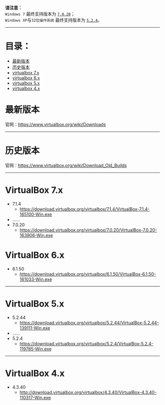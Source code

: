 **请注意：**  
`Windows 7` 最终支持版本为 [`7.0.20`](#virtualbox-7)；  
`Windows XP`与`32位操作系统` 最终支持版本为 [`5.2.4`](#virtualbox-5)。

<hr>

# 目录：
* [最新版本](#最新版本)
* [历史版本](#历史版本)
* [virtualbox 7.x](#virtualbox-7.x)
* [virtualbox 6.x](#virtualbox-6.x)
* [virtualbox 5.x](#virtualbox-5.x)
* [virtualbox 4.x](#virtualbox-4.x)

# 最新版本
官网：https://www.virtualbox.org/wiki/Downloads

<hr>

# 历史版本
官网：https://www.virtualbox.org/wiki/Download_Old_Builds

<hr>

# VirtualBox 7.x

* 7.1.4
	* https://download.virtualbox.org/virtualbox/7.1.4/VirtualBox-7.1.4-165100-Win.exe
* ……
* 7.0.20
	* https://download.virtualbox.org/virtualbox/7.0.20/VirtualBox-7.0.20-163906-Win.exe

# VirtualBox 6.x

* 6.1.50
	* https://download.virtualbox.org/virtualbox/6.1.50/VirtualBox-6.1.50-161033-Win.exe
	
<hr>

# VirtualBox 5.x

* 5.2.44
	* https://download.virtualbox.org/virtualbox/5.2.44/VirtualBox-5.2.44-139111-Win.exe
* ……
* 5.2.4
	* https://download.virtualbox.org/virtualbox/5.2.4/VirtualBox-5.2.4-119785-Win.exe

<hr>

# VirtualBox 4.x

* 4.3.40
	* http://download.virtualbox.org/virtualbox/4.3.40/VirtualBox-4.3.40-110317-Win.exe